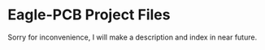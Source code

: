 
# Eagle-PCB Project Files

Sorry for inconvenience, I will make a description and index in near future.